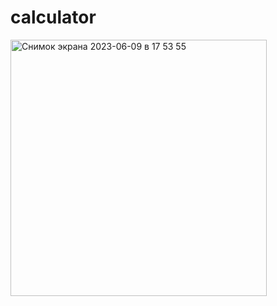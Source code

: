 # calculator
<img width="410" alt="Снимок экрана 2023-06-09 в 17 53 55" src="https://github.com/alkhero21/calculator/assets/73021212/f08035b3-3240-4c62-a872-5cf4f914ad20">
